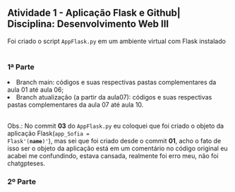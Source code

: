 <h2>Atividade 1 - Aplicação Flask e Github| Disciplina: Desenvolvimento Web III</h2>
Foi criado o script <code>AppFlask.py</code> em um ambiente virtual com Flask instalado<br><br>

<h3>1ª Parte</h3>
<li>Branch main: códigos e suas respectivas pastas complementares da aula 01 até aula 06;</li>
<li>Branch atualização (a partir da aula07): códigos e suas respectivas pastas complementares da aula 07 até aula 10.</li> <br>

Obs.: No commit <b>03</b> do <code>AppFlask.py</code> eu coloquei que foi criado o objeto da aplicação Flask(<code>app_Sofia = Flask'(__name__)'</code>), mas sei que foi criado desde o commit <b>01</b>, acho o fato de isso ser o objeto da aplicação está em um comentário no código original eu acabei me confundindo, estava cansada, realmente foi erro meu, não foi chatgpteses.

<h3>2º Parte</h3>
